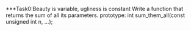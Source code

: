 ***Task0:Beauty is variable, ugliness is constant
         Write a function that returns the sum of all its parameters.
         prototype: int sum_them_all(const unsigned int n, ...);


